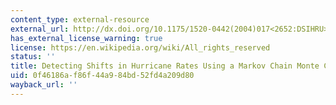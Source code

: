 ```yaml
---
content_type: external-resource
external_url: http://dx.doi.org/10.1175/1520-0442(2004)017<2652:DSIHRU>2.0.CO;2
has_external_license_warning: true
license: https://en.wikipedia.org/wiki/All_rights_reserved
status: ''
title: Detecting Shifts in Hurricane Rates Using a Markov Chain Monte Carlo Approach
uid: 0f46186a-f86f-44a9-84bd-52fd4a209d80
wayback_url: ''
---
```

